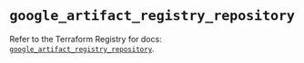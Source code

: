 # `google_artifact_registry_repository`

Refer to the Terraform Registry for docs: [`google_artifact_registry_repository`](https://registry.terraform.io/providers/hashicorp/google/6.15.0/docs/resources/artifact_registry_repository).
